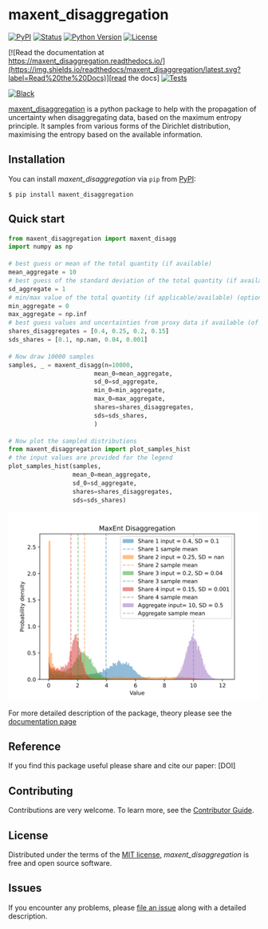# maxent_disaggregation

[![PyPI](https://img.shields.io/pypi/v/maxent_disaggregation.svg)][pypi status]
[![Status](https://img.shields.io/pypi/status/maxent_disaggregation.svg)][pypi status]
[![Python Version](https://img.shields.io/pypi/pyversions/maxent_disaggregation)][pypi status]
[![License](https://img.shields.io/pypi/l/maxent_disaggregation)][license]

[![Read the documentation at https://maxent_disaggregation.readthedocs.io/](https://img.shields.io/readthedocs/maxent_disaggregation/latest.svg?label=Read%20the%20Docs)][read the docs]
[![Tests](https://github.com/jakobsarthur/maxent_disaggregation/actions/workflows/python-test.yml/badge.svg)][tests]


[![Black](https://img.shields.io/badge/code%20style-black-000000.svg)][black]

[pypi status]: https://pypi.org/project/maxent_disaggregation/
[read the docs]: https://maxent-disaggregation.readthedocs.io/en/latest/index.html
[tests]: https://github.com/jakobsarthur/maxent_disaggregation/actions?workflow=Tests
[codecov]: https://app.codecov.io/gh/jakobsarthur/maxent_disaggregation
[pre-commit]: https://github.com/pre-commit/pre-commit
[black]: https://github.com/psf/black

[maxent_disaggregation](https://github.com/jakobsarthur/maxent_disaggregation) is a python package to help with the propagation of uncertainty when disaggregating data, based on the maximum entropy principle. It samples from various forms of the Dirichlet distribution, maximising the entropy based on the available information. 








## Installation

You can install _maxent_disaggregation_ via `pip` from [PyPI](https://pypi.org/project/maxent-disaggregation/):

```console
$ pip install maxent_disaggregation
```

## Quick start

```python
from maxent_disaggregation import maxent_disagg
import numpy as np

# best guess or mean of the total quantity (if available)
mean_aggregate = 10
# best guess of the standard deviation of the total quantity (if available)
sd_aggregate = 1
# min/max value of the total quantity (if applicable/available) (optional)
min_aggregate = 0
max_aggregate = np.inf
# best guess values and uncertainties from proxy data if available (of not available put in np.nan)
shares_disaggregates = [0.4, 0.25, 0.2, 0.15]
sds_shares = [0.1, np.nan, 0.04, 0.001]

# Now draw 10000 samples
samples, _ = maxent_disagg(n=10000, 
                        mean_0=mean_aggregate,
                        sd_0=sd_aggregate,
                        min_0=min_aggregate,
                        max_0=max_aggregate, 
                        shares=shares_disaggregates, 
                        sds=sds_shares, 
                        )

# Now plot the sampled distributions
from maxent_disaggregation import plot_samples_hist
# the input values are provided for the legend
plot_samples_hist(samples, 
                  mean_0=mean_aggregate,
                  sd_0=sd_aggregate, 
                  shares=shares_disaggregates, 
                  sds=sds_shares)
```

![Histograms of the samples for both the disaggregate and aggregate values](https://github.com/jakobsarthur/maxent_disaggregation/blob/main/docs/content/data/Quickstart_example.svg)


For more detailed description of the package, theory please see the [documentation page](https://maxent-disaggregation.readthedocs.io/en/latest/index.html)

## Reference
If you find this package useful please share and cite our paper: [DOI]

## Contributing

Contributions are very welcome.
To learn more, see the [Contributor Guide][Contributor Guide].

## License

Distributed under the terms of the [MIT license][License],
_maxent_disaggregation_ is free and open source software.

## Issues

If you encounter any problems,
please [file an issue][Issue Tracker] along with a detailed description.


<!-- github-only -->

[command-line reference]: https://maxent_disaggregation.readthedocs.io/en/latest/usage.html
[License]: https://github.com/jakobsarthur/maxent_disaggregation/blob/main/LICENSE
[Contributor Guide]: https://github.com/jakobsarthur/maxent_disaggregation/blob/main/CONTRIBUTING.md
[Issue Tracker]: https://github.com/jakobsarthur/maxent_disaggregation/issues


